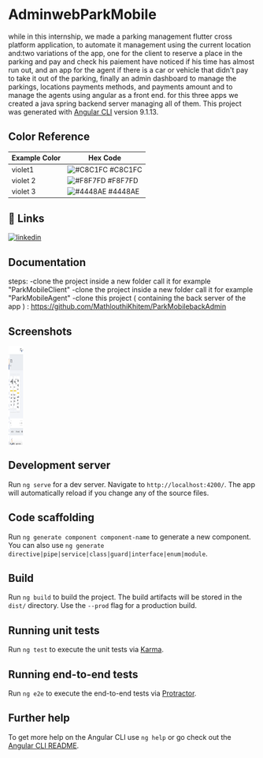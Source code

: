# AdminwebParkMobile
while in this internship, we made a parking management flutter cross platform application, to automate it management using the current location and:two variations of the app, one for the client to reserve a place in the parking and pay and check his paiement have noticed if his time has almost run out, and an app for the agent if there is a car or vehicle that didn't pay to take it out of the parking, finally an admin dashboard to manage the parkings, locations payments methods, and payments amount and to manage the agents using angular as a front end. for this three apps we created a java spring backend server managing all of them.
This project was generated with [Angular CLI](https://github.com/angular/angular-cli) version 9.1.13.
## Color Reference
| Example Color | Hex Code |
|---------------|----------|
| violet1       | ![#C8C1FC](https://via.placeholder.com/10/C8C1FC?text=+) #C8C1FC |
| violet 2      | ![#F8F7FD](https://via.placeholder.com/10/F8F7FD?text=+) #F8F7FD |
| violet 3       | ![#4448AE](https://via.placeholder.com/10/4448AE?text=+) #4448AE |

## 🔗 Links

[![linkedin](https://img.shields.io/badge/linkedin-0A66C2?style=for-the-badge&logo=linkedin&logoColor=white)](https://www.linkedin.com/in/khitem-mathlouthi-838053242/)
## Documentation

steps: 
-clone the project inside a new folder call it for example "ParkMobileClient"
-clone the project inside a new folder call it for example "ParkMobileAgent"
-clone this project ( containing the back server of the app ) : https://github.com/MathlouthiKhitem/ParkMobilebackAdmin

## Screenshots
<!--![App Screenshot](https://github.com/MathlouthiKhitem/StageParkMobileAngular/blob/main/sereenshots/Screenshot%202023-08-02%20at%201.56.53%20PM.png)-->
<div style="display: flex; flex-wrap: wrap;">

<img src="https://github.com/MathlouthiKhitem/StageParkMobileAngular/blob/main/sereenshots/Screenshot%202023-08-02%20at%201.56.53%20PM.png" width="30" height="200">
</div>

## Development server

Run `ng serve` for a dev server. Navigate to `http://localhost:4200/`. The app will automatically reload if you change any of the source files.

## Code scaffolding

Run `ng generate component component-name` to generate a new component. You can also use `ng generate directive|pipe|service|class|guard|interface|enum|module`.

## Build

Run `ng build` to build the project. The build artifacts will be stored in the `dist/` directory. Use the `--prod` flag for a production build.

## Running unit tests

Run `ng test` to execute the unit tests via [Karma](https://karma-runner.github.io).

## Running end-to-end tests

Run `ng e2e` to execute the end-to-end tests via [Protractor](http://www.protractortest.org/).

## Further help

To get more help on the Angular CLI use `ng help` or go check out the [Angular CLI README](https://github.com/angular/angular-cli/blob/master/README.md).
